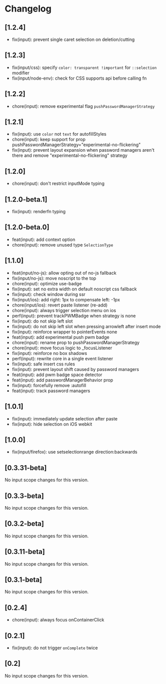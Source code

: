 # Changelog

## [1.2.4]

- fix(input): prevent single caret selection on deletion/cutting

## [1.2.3]

- fix(input/css): specify `color: transparent !important` for `::selection` modifier
- fix(input/node-env): check for CSS supports api before calling fn

## [1.2.2]

- chore(input): remove experimental flag `pushPasswordManagerStrategy`

## [1.2.1]

- fix(input): use `color` not `text` for autofillStyles
- chore(input): keep support for prop pushPasswordManagerStrategy="experimental-no-flickering"
- fix(input): prevent layout expansion when password managers aren't there and remove "experimental-no-flickering" strategy

## [1.2.0]

- chore(input): don't restrict inputMode typing

## [1.2.0-beta.1]

- fix(input): renderfn typing

## [1.2.0-beta.0]

- feat(input): add context option
- chore(input): remove unused type `SelectionType`

## [1.1.0]

- feat(input/no-js): allow opting out of no-js fallback
- fix(input/no-js): move noscript to the top
- chore(input): optimize use-badge
- fix(input): set no extra width on default noscript css fallback
- fix(input): check window during ssr
- fix(input/ios): add right: 1px to compensate left: -1px
- chore(input/ios): revert paste listener (re-add)
- chore(input): always trigger selection menu on ios
- perf(input): prevent trackPWMBadge when strategy is none
- fix(input): do not skip left slot
- fix(input): do not skip left slot when pressing arrowleft after insert mode
- fix(input): reinforce wrapper to pointerEvents none
- feat(input): add experimental push pwm badge
- chore(input): rename prop to pushPasswordManagerStrategy
- chore(input): move focus logic to _focusListener
- fix(input): reinforce no box shadows
- perf(input): rewrite core in a single event listener
- fix(input): safe insert css rules
- fix(input): prevent layout shift caused by password managers
- feat(input): add pwm badge space detector
- feat(input): add passwordManagerBehavior prop
- fix(input): forcefully remove :autofill
- feat(input): track password managers

## [1.0.1]

- fix(input): immediately update selection after paste
- fix(input): hide selection on iOS webkit

## [1.0.0]

- fix(input/firefox): use setselectionrange direction:backwards

## [0.3.31-beta]

No input scope changes for this version.

## [0.3.3-beta]

No input scope changes for this version.

## [0.3.2-beta]

No input scope changes for this version.

## [0.3.11-beta]

No input scope changes for this version.

## [0.3.1-beta]

No input scope changes for this version.

## [0.2.4]

- chore(input): always focus onContainerClick

## [0.2.1]

- fix(input): do not trigger `onComplete` twice

## [0.2]

No input scope changes for this version.